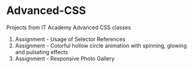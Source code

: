 # Advanced-CSS
Projects from IT Academy Advanced CSS classes

1. Assignment - Usage of Selector References
2. Assignment - Colorful hollow circle animation with spinning, glowing and pulsating effects
3. Assignment - Responsive Photo Gallery
